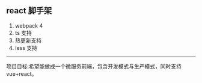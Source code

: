 ## react 脚手架

1. webpack 4
2. ts 支持
3. 热更新支持
4. less 支持

---

项目目标:希望能做成一个微服务前端，包含开发模式与生产模式，同时支持 vue+react。
